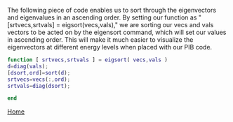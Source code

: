 

The following piece of code enables us to sort through the eigenvectors and eigenvalues in an ascending order. 
By setting our function as "[srtvecs,srtvals] = eigsort(vecs,vals)," we are sorting our vecs and vals vectors to be acted on by the eigensort command, which will set our values in ascending order. This will make it much easier to visualize the eigenvectors at different energy levels when placed with our PIB code. 

```Matlab
function [ srtvecs,srtvals ] = eigsort( vecs,vals )
d=diag(vals);
[dsort,ord]=sort(d);
srtvecs=vecs(:,ord);
srtvals=diag(dsort);

end
```
[Home](/README.md)
